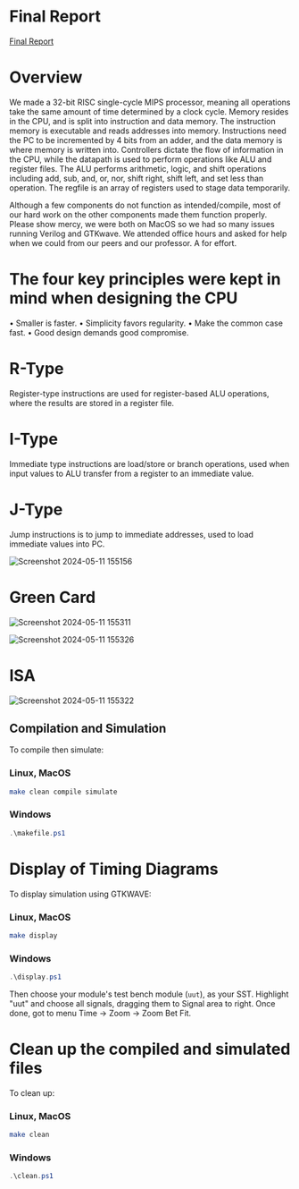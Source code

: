 # Final Report
[Final Report](https://docs.google.com/document/d/1n77MW70WNdF82Itx9e64fWp87u45cXqpo0N11W88-CU/edit?usp=sharing)
# Overview
We made a 32-bit RISC single-cycle MIPS processor, meaning all operations take the same amount of time determined by a clock cycle. Memory resides in the CPU, and is split into instruction and data memory. The instruction memory is executable and reads addresses into memory. Instructions need the PC to be incremented by 4 bits from an adder, and the data memory is where memory is written into. Controllers dictate the flow of information in the CPU, while the datapath is used to perform operations like ALU and register files. The ALU performs arithmetic, logic, and shift operations including add, sub, and, or, nor, shift right, shift left, and set less than operation. The regfile is an array of registers used to stage data temporarily. 

Although a few components do not function as intended/compile, most of our hard work on the other components made them function properly.  Please show mercy, we were both on MacOS so we had so many issues running Verilog and GTKwave.  We attended office hours and asked for help when we could from our peers and our professor. A for effort.

# The four key principles were kept in mind when designing the CPU
• Smaller is faster. 
• Simplicity favors regularity.
• Make the common case fast. 
• Good design demands good compromise.

# R-Type
Register-type instructions are used for register-based ALU operations, where the results are stored in a register file.

# I-Type
Immediate type instructions are load/store or branch operations, used when input values to ALU transfer from a register to an immediate value. 

# J-Type
Jump instructions is to jump to immediate addresses, used to load immediate values into PC. 

![Screenshot 2024-05-11 155156](https://github.com/cooper-union-ece-251-marano/final-project-ece-251-spring-2024-bit_buster/assets/113416293/7a337a90-0d45-435a-9b28-44b4eb050d80)

# Green Card
![Screenshot 2024-05-11 155311](https://github.com/cooper-union-ece-251-marano/final-project-ece-251-spring-2024-bit_buster/assets/113416293/c4fc0bec-1fb5-48b1-a9fc-8f4cd468f495)

![Screenshot 2024-05-11 155326](https://github.com/cooper-union-ece-251-marano/final-project-ece-251-spring-2024-bit_buster/assets/113416293/01615d33-3662-4ebc-9a87-b050f51cae60)

# ISA
![Screenshot 2024-05-11 155322](https://github.com/cooper-union-ece-251-marano/final-project-ece-251-spring-2024-bit_buster/assets/113416293/b7e8d77e-e11f-4cec-bd1f-6710b90d8ff9)

## Compilation and Simulation
To compile then simulate:
### Linux, MacOS
```bash
make clean compile simulate
```

### Windows
```powershell
.\makefile.ps1
```

# Display of Timing Diagrams
To display simulation using GTKWAVE:

### Linux, MacOS
```bash
make display
```

### Windows
```powershell
.\display.ps1
```

Then choose your module's test bench module (`uut`), as your SST. Highlight "uut" and choose all signals, dragging them to Signal area to right. Once done, got to menu Time -> Zoom -> Zoom Bet Fit.

# Clean up the compiled and simulated files
To clean up:

### Linux, MacOS
```bash
make clean
```

### Windows
```powershell
.\clean.ps1
```
